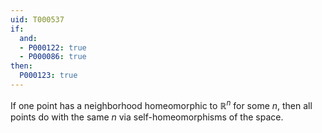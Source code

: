 ```yaml
---
uid: T000537
if:
  and:
  - P000122: true
  - P000086: true
then:
  P000123: true
---
```


If one point has a neighborhood homeomorphic to $\mathbb R^n$ for some $n$,
then all points do with the same $n$ via self-homeomorphisms of the space.
